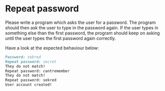 
# Repeat password

Please write a program which asks the user for a password. The program should then ask the user to type in the password again. If the user types in something else than the first password, the program should keep on asking until the user types the first password again correctly.

Have a look at the expected behaviour below:

```markdown
Password: sekred
Repeat password: secret
They do not match!
Repeat password: cantremember
They do not match!
Repeat password: sekred
User account created!
```
